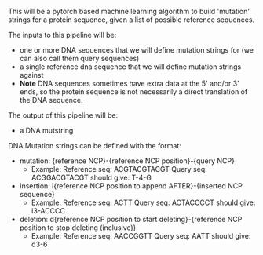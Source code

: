 This will be a pytorch based machine learning algorithm to build 'mutation' strings for a protein sequence, given a list of possible reference sequences.

The inputs to this pipeline will be:

- one or more DNA sequences that we will define mutation strings for (we can also call them query sequences)
- a single reference dna sequence that we will define mutation strings against
- **Note** DNA sequences sometimes have extra data at the 5' and/or 3' ends, so the protein sequence is not necessarily a direct translation of the DNA sequence.

The output of this pipeline will be:

- a DNA mutstring

DNA Mutation strings can be defined with the format:

- mutation: {reference NCP}-{reference NCP position}-{query NCP}
  - Example: Reference seq: ACGTACGTACGT Query seq: ACGGACGTACGT should give: T-4-G
- insertion: i{reference NCP position to append AFTER}-{inserted NCP sequence}
  - Example: Reference seq: ACTT Query seq: ACTACCCCT should give: i3-ACCCC
- deletion: d{reference NCP position to start deleting}-{reference NCP position to stop deleting (inclusive)}
  - Example: Reference seq: AACCGGTT Query seq: AATT should give: d3-6

